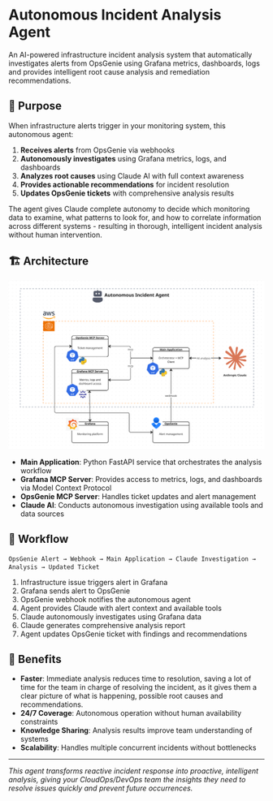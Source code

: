 # Autonomous Incident Analysis Agent

An AI-powered infrastructure incident analysis system that automatically investigates alerts from OpsGenie using Grafana metrics, dashboards, logs and provides intelligent root cause analysis and remediation recommendations.

## 🎯 Purpose

When infrastructure alerts trigger in your monitoring system, this autonomous agent:

1. **Receives alerts** from OpsGenie via webhooks
2. **Autonomously investigates** using Grafana metrics, logs, and dashboards
3. **Analyzes root causes** using Claude AI with full context awareness
4. **Provides actionable recommendations** for incident resolution
5. **Updates OpsGenie tickets** with comprehensive analysis results

The agent gives Claude complete autonomy to decide which monitoring data to examine, what patterns to look for, and how to correlate information across different systems - resulting in thorough, intelligent incident analysis without human intervention.

## 🏗️ Architecture

![alt text](<autonomous incident agent-1.png>)

- **Main Application**: Python FastAPI service that orchestrates the analysis workflow
- **Grafana MCP Server**: Provides access to metrics, logs, and dashboards via Model Context Protocol
- **OpsGenie MCP Server**: Handles ticket updates and alert management
- **Claude AI**: Conducts autonomous investigation using available tools and data sources

## 🔄 Workflow

```
OpsGenie Alert → Webhook → Main Application → Claude Investigation → Analysis → Updated Ticket
```

1. Infrastructure issue triggers alert in Grafana
2. Grafana sends alert to OpsGenie
3. OpsGenie webhook notifies the autonomous agent
4. Agent provides Claude with alert context and available tools
5. Claude autonomously investigates using Grafana data
6. Claude generates comprehensive analysis report
7. Agent updates OpsGenie ticket with findings and recommendations

## 🎯 Benefits

- **Faster**: Immediate analysis reduces time to resolution, saving a lot of time for the team in charge of resolving the incident, as it gives them a clear picture of what is happening, possible root causes and recommendations.
- **24/7 Coverage**: Autonomous operation without human availability constraints
- **Knowledge Sharing**: Analysis results improve team understanding of systems
- **Scalability**: Handles multiple concurrent incidents without bottlenecks

---

*This agent transforms reactive incident response into proactive, intelligent analysis, giving your CloudOps/DevOps team the insights they need to resolve issues quickly and prevent future occurrences.*